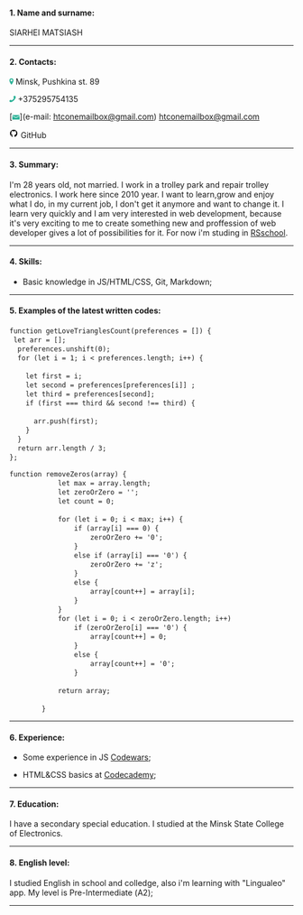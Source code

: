

#### 1. Name and surname:

SIARHEI MATSIASH

***
#### 2. Contacts:
[![](location.png)](https://www.google.com/maps/place/%D0%BF%D1%80%D0%BE%D1%81%D0%BF%D0%B5%D0%BA%D1%82+%D0%9F%D1%83%D1%88%D0%BA%D0%B8%D0%BD%D0%B0+89,+%D0%9C%D0%B8%D0%BD%D1%81%D0%BA/data=!4m2!3m1!1s0x46dbc56b5bf91755:0x8337ee042e441293?ved=2ahUKEwjdtZrumubgAhUSMewKHS1qAxUQ8gEwAHoECAAQAQ) Minsk, Pushkina st. 89

[![](phone.png)](tel:+375295754135) +375295754135

[![](mail.png)](e-mail: htconemailbox@gmail.com) htconemailbox@gmail.com

[![](git.png)](https://github.com/MSV1990) GitHub


***

#### 3. Summary:

I'm 28 years old, not married. I work in a trolley park and repair trolley electronics.
I work here since 2010 year.
I want to learn,grow and enjoy what I do, in my current job, I don't get it anymore and want to change it.
I learn very quickly and I am very interested in web development, because it's very exciting to me to create something new and proffession of web developer gives a lot of possibilities for it. For now i'm studing in [RSschool](https://rs.school/js/).

***


#### 4. Skills:

* Basic knowledge in JS/HTML/CSS, Git, Markdown;

***

#### 5. Examples of the latest written codes:
```
function getLoveTrianglesCount(preferences = []) {
 let arr = [];
  preferences.unshift(0);
  for (let i = 1; i < preferences.length; i++) {
   
    let first = i;
    let second = preferences[preferences[i]] ;
    let third = preferences[second];
    if (first === third && second !== third) {
 
      arr.push(first);
    }
  }
  return arr.length / 3;
};
```
```
function removeZeros(array) {
            let max = array.length;
            let zeroOrZero = '';
            let count = 0;

            for (let i = 0; i < max; i++) {
                if (array[i] === 0) {
                    zeroOrZero += '0';
                }
                else if (array[i] === '0') {
                    zeroOrZero += 'z';
                }
                else {
                    array[count++] = array[i];
                }
            }
            for (let i = 0; i < zeroOrZero.length; i++)
                if (zeroOrZero[i] === '0') {
                    array[count++] = 0;
                }
                else {
                    array[count++] = '0';
                }

            return array;
        
        }
```

***

#### 6. Experience:

* Some experience in JS [Codewars](https://www.codewars.com/users/MSV1990);

* HTML&CSS basics at [Codecademy](https://www.codecademy.com/MSV1990);

***

#### 7. Education:
I have a secondary special education. I studied at the Minsk State College of Electronics.

***

#### 8. English level:

I studied English in school and colledge, also i'm learning with "Lingualeo" app.
My level is Pre-Intermediate (А2);

***